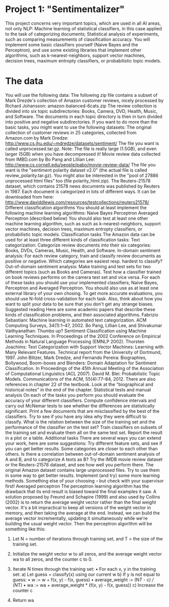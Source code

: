 # Project 1: "Sentimentalizer"

This project concerns very important topics, which are used in all AI areas, not only NLP:
Machine learning of statistical classifiers, in this case applied to the task of categorizing documents;
Statistical analysis of experiments, such as comparing measurements of classification accuracy.
You will implement some basic classifiers yourself (Naive Bayes and the Perceptron), and use some existing libraries that implement other algorithms, such as k-nearest-neighbors, support vector machines, decision trees, maximum entropty classifiers, or probabilistic topic models.

# The data
You will use the following data:
The following zip file contains a subset of Mark Drezde's collection of Amazon customer reviews, nicely processed by Richard Johansson:
amazon-balanced-6cats.zip
The review collection is divided into six topic subdirectories: Books, Camera, DVD, Health, Music, and Software. The documents in each topic directory is then in turn divided into positive and negative subdirectories.
If you want to do more than the basic tasks, you might want to use the following datasets:
The original collection of customer reviews in 25 categories, collected from Amazon.com by Mark Dredze:
http://www.cs.jhu.edu/~mdredze/datasets/sentiment/
The file you want is called unprocessed.tar.gz. Note: The file is really large (1.5GB), and even larger (5GB) when you have decompressed it!
Movie review data collected from IMBD.com by Bo Pang and Lillian Lee:
http://www.cs.cornell.edu/people/pabo/movie-review-data/
The file you want is the "sentiment polarity dataset v2.0" (the actual file is called review_polarity.tar.gz). You might also be interested in the "pool of 27886 unprocessed html files" too (file polarity_html.zip).
The Reuters-21578 dataset, which contains 21578 news documents was published by Reuters in 1987. Each document is categorized in lots of different ways. It can be downloaded from here:
http://www.daviddlewis.com/resources/testcollections/reuters21578/
Different classification algorithms
You should at least implement the following machine learning algorithms:
Naive Bayes
Perceptron
Averaged Perceptron (described below)
You should also test at least one other machine learning algorithm, such as such as k-nearest-neighbors, support vector machines, decision trees, maximum entropty classifiers, or probabilistic topic models.
Classification tasks
The Amazon data can be used for at least three different kinds of classification tasks:
Text categorization: Categorize review documents into their six categories: Books, DVDs, Cameras, Music, Health, and Software.
In-domain sentiment analysis: For each review category, train and classify review documents as positive or negative. Which categories are easiest resp. hardest to classify?
Out-of-domain sentiment analysis: Make training and test sets for two different topics (such as Books and Cameras). Test how a classifier trained on book reviews performs on the camera test set and vice versa.
For each of these tasks you should use your implemented classifiers; Naive Bayes, Perceptron and Averaged Perceptron. You should also use as at least one external library of your own chosing.
To get more accurate evaluations, you should use N-fold cross-validation for each task. Also, think about how you want to split your data to be sure that you don't get any strange biases.
Suggested reading
Here are some academic papers that describe these kinds of classification problems, and their associated algorithms.
Fabrizio Sebastiani: Machine learning in automated text categorization. ACM Computing Surveys, 34(1):1–47, 2002.
Bo Pang, Lillian Lee, and Shivakumar Vaithyanathan: Thumbs up? Sentiment Classification using Machine Learning Techniques. In Proceedings of the 2002 Conference on Empirical Methods in Natural Language Processing (EMNLP 2002).
Thorsten Joachims: Text Categorization with Support Vector Machines: Learning with Many Relevant Features. Technical report from the University of Dortmund, 1997.
John Blitzer, Mark Dredze, and Fernando Pereira: Biographies, Bollywood, Boom-boxes and Blenders: Domain Adaptation for Sentiment Classification. In Proceedings of the 45th Annual Meeting of the Association of Computational Linguistics (ACL 2007).
David M. Blei: Probabilistic Topic Models. Communications of the ACM, 55(4):77–84, 2012.
There are also references in chapter 22 of the textbook. Look at the "biographical and historical notes" in the end of the chapter.
Statistical tests and manual analysis
On each of the tasks you perform you should evaluate the accuracy of your different classifiers. Compute confidence intervals and carry out McNemar tests to see whether the differences are statistically significant.
Print a few documents that are misclassified by the best of the classifiers. Try to see if you have any idea why they were difficult to classify.
What is the relation between the size of the training set and the performance of the classifier on the test set? Train classifiers on subsets of the training set and evaluate them all on the same test set. Report the result in a plot or a table.
Additional tasks
There are several ways you can extend your work, here are some suggestions:
Try different feature sets, and see if you can get better results.
Some categories are closer to each other than others. Is there a correlation between out-of-domain sentiment analysis of A and B, and to categorize A texts as B?
Try the IMDB movie review dataset or the Reuters-21578 dataset, and see how well you perform there.
The original Amazon dataset contains large unprocessed files. Try to use them in some way to get better results.
Implement (and try) some more learning methods.
Something else of your choosing – but check with your supervisor first!
Averaged perceptron
The perceptron learning algorithm has the drawback that its end result is biased toward the final examples it saw. A solution proposed by Freund and Schapire (1999) and also used by Collins (2002) is to return the average weight vector rather than the final weight vector.
It's a bit impractical to keep all versions of the weight vector in memory, and then taking the average at the end. Instead, we can build the average vector incrementally, updating it simultaneously while we're building the usual weight vector.
Then the perceptron algorithm will be something like this:
1. Let N = number of iterations through training set,
   and T = the size of the training set.

2. Initialize the weight vector w to all zeros,
   and the average weight vector wa to all zeros,
   and the counter c to 0.

3. Iterate N times through the training set:
    • For each x, y in the training set:
        a) Let guess = classify(x) using our current w
        b) If y is not equal to guess:
            • w := w + f(x, y) - f(x, guess)
            • average_weight := (N*T - c) / (N*T)
            • wa := wa + average_weight * (f(x, y) - f(x, guess))
        c) Increase the counter c

4. Return wa
